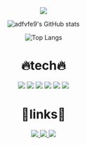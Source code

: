 <div align="center">
  <img src="https://capsule-render.vercel.app/api?type=waving&color=7f7fd5&height=200&text=Hello%20There!&animation=scaleIn&fontColor=fdfdfd&fontSize=90" />


![adfvfe9's GitHub stats](https://github-readme-stats.vercel.app/api?username=adfvfe9&show_icons=true&theme=tokyonight)

![Top Langs](https://github-readme-stats.vercel.app/api/top-langs/?username=adfvfe9&layout=compact&theme=tokyonight)

# 🔥tech🔥
<img src="https://img.shields.io/badge/JAVA-d09638?style=for-the-badge&logo=coffeescript&logoColor=ffffff"/>  <img src="https://img.shields.io/badge/C-8a1fa2?style=for-the-badge&logo=c&logoColor=ffffff"/>  <img src="https://img.shields.io/badge/Notion-eae6e0?style=for-the-badge&logo=notion&logoColor=000000"/>  <img src="https://img.shields.io/badge/Github-000000?style=for-the-badge&logo=github&logoColor=ffffff"/> <img src="https://img.shields.io/badge/Velog-20C997?style=for-the-badge&logo=velog&logoColor=white"/> <img src="https://img.shields.io/badge/IntelliJ-fcdcb3?style=for-the-badge&logo=intellijidea&logoColor=000000"/>

# 🔗links🔗
<a href="https://github.com/adfvfe9" target="blank">
  <img src="https://img.shields.io/badge/Github-000000?style=for-the-badge&logo=github&logoColor=ffffff"/>
</a>
<a href="https://velog.io/@bedulge/posts" target="blank">
  <img src="https://img.shields.io/badge/Velog-20C997?style=for-the-badge&logo=velog&logoColor=white"/>
</a>
<a href="https://www.notion.so/bedulge-1e0870a3292e80f5a6ede45123cbe5a4" target="blank">
  <img src="https://img.shields.io/badge/Notion-eae6e0?style=for-the-badge&logo=notion&logoColor=000000"/>
</a>
</div>
